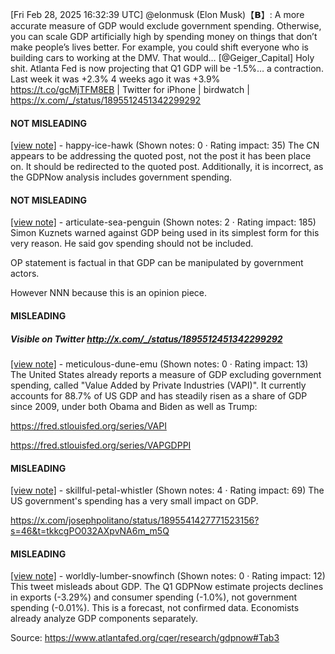 [Fri Feb 28, 2025 16:32:39 UTC] @elonmusk (Elon Musk)【𝗕】: A more accurate measure of GDP would exclude government spending. Otherwise, you can scale GDP artificially high by spending money on things that don’t make people’s lives better.  For example, you could shift everyone who is building cars to working at the DMV. That would… [@Geiger_Capital] Holy shit. Atlanta Fed is now projecting that Q1 GDP will be -1.5%… a contraction. Last week it was +2.3% 4 weeks ago it was +3.9% https://t.co/gcMjTFM8EB | Twitter for iPhone | birdwatch | https://x.com/_/status/1895512451342299292

#### NOT MISLEADING

[[view note]](https://x.com/i/birdwatch/n/1895561804039721409) - happy-ice-hawk (Shown notes: 0 · Rating impact: 35)
The CN appears to be addressing the quoted post, not the post it has been place on. It should be redirected to the quoted post. Additionally, it is incorrect, as the GDPNow analysis includes government spending.

#### NOT MISLEADING

[[view note]](https://x.com/i/birdwatch/n/1895560177715179805) - articulate-sea-penguin (Shown notes: 2 · Rating impact: 185)
Simon Kuznets warned against GDP being used in its simplest form for this very reason.  He said gov spending should not be included.  

OP statement is factual in that GDP can be manipulated by government actors.

However NNN because this is an opinion piece.

#### MISLEADING
##### Visible on Twitter http://x.com/_/status/1895512451342299292
[[view note]](https://x.com/i/birdwatch/n/1895680890908316084) - meticulous-dune-emu (Shown notes: 0 · Rating impact: 13)
The United States already reports a measure of GDP excluding government spending, called "Value Added by Private Industries (VAPI)".  It currently accounts for 88.7% of US GDP and has steadily risen as a share of GDP since 2009, under both Obama and Biden as well as Trump:

https://fred.stlouisfed.org/series/VAPI 

https://fred.stlouisfed.org/series/VAPGDPPI

#### MISLEADING

[[view note]](https://x.com/i/birdwatch/n/1895571773061533862) - skillful-petal-whistler (Shown notes: 4 · Rating impact: 69)
The US government's spending has a very small impact on GDP. 

https://x.com/josephpolitano/status/1895541427771523156?s=46&t=tkkcgPO032AXpvNA6m_m5Q

#### MISLEADING

[[view note]](https://x.com/i/birdwatch/n/1895553755497558295) - worldly-lumber-snowfinch (Shown notes: 0 · Rating impact: 12)
This tweet misleads about GDP. The Q1 GDPNow estimate projects declines in exports (-3.29%) and consumer spending (-1.0%), not government spending (-0.01%). This is a forecast, not confirmed data. Economists already analyze GDP components separately.

Source: https://www.atlantafed.org/cqer/research/gdpnow#Tab3
